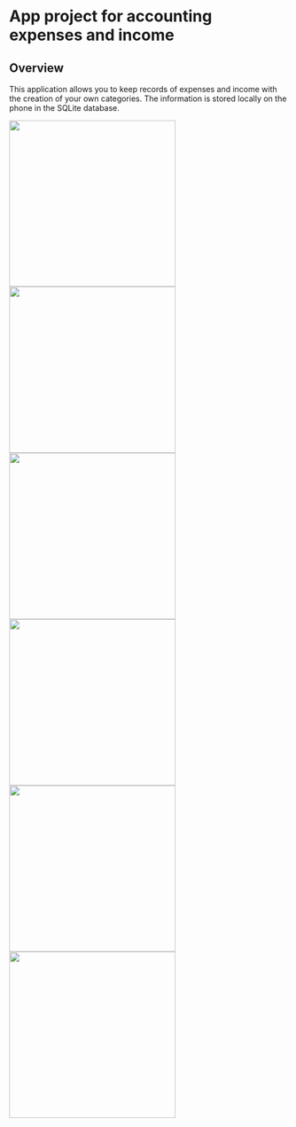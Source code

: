 # App project for accounting expenses and income

## Overview
This application allows you to keep records of expenses and income with the creation of your own categories. The information is stored locally on the phone in the SQLite database.

<img src="https://github.com/user-attachments/assets/24518efa-14a4-469f-82c1-d591bd176724" width="300" />
<img src="https://github.com/user-attachments/assets/356d036b-bc04-4cec-88c2-5eaf708277ec" width="300" />
<img src="https://github.com/user-attachments/assets/6b57f77a-2fd3-4936-a0ea-d5dea0310d9b" width="300" />
<img src="https://github.com/user-attachments/assets/21d9faf8-8eb9-4146-853b-55cc0193e3a8" width="300" />
<img src="https://github.com/user-attachments/assets/0dac0ecc-5914-436f-8907-99f7340a634b" width="300" />
<img src="https://github.com/user-attachments/assets/6367115f-5f7a-4777-821d-2cb73d7758e5" width="300" />
